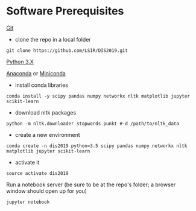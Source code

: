 # Software Prerequisites

[Git](https://git-scm.com)

* clone the repo in a local folder

```
git clone https://github.com/LSIR/DIS2019.git
```

[Python 3.X](https://www.python.org/)

[Anaconda](https://www.anaconda.com/download/) or [Miniconda](https://conda.io/miniconda.html)

* install conda libraries
```
conda install -y scipy pandas numpy networkx nltk matplotlib jupyter scikit-learn
```

* download nltk packages
```
python -m nltk.downloader stopwords punkt #-d /path/to/nltk_data
```

* create a new environment 

```
conda create -n dis2019 python=3.5 scipy pandas numpy networkx nltk matplotlib jupyter scikit-learn
```

* activate it
	
```
source activate dis2019
```


Run a notebook server (be sure to be at the repo's folder; a browser window should open up for you)

```
jupyter notebook
```


